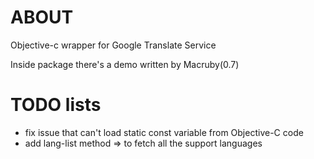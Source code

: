 ABOUT
=====
Objective-c wrapper for Google Translate Service

Inside package there's a demo written by Macruby(0.7)

TODO lists
==========
* fix issue that can't load static const variable from Objective-C code
* add lang-list method => to fetch all the support languages